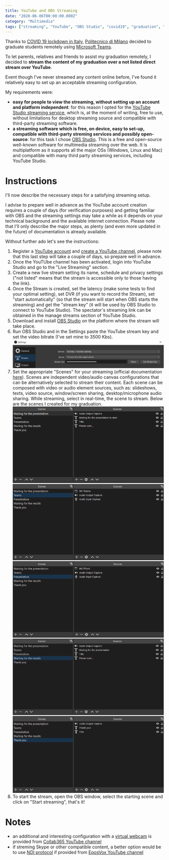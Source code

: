```yaml
---
title: YouTube and OBS Streaming
date: "2020-06-06T00:00:00.000Z"
category: "Multimedia"
tags: ["streaming", "YouTube", "OBS Studio", "covid19", "graduation", "Polimi", "Politecnico di Milano", "university"]
---
```


Thanks to [COVID 19 lockdown in Italy](https://en.wikipedia.org/wiki/COVID-19_pandemic_in_Italy), [Politecnico di Milano](https://www.polimi.it) decided to graduate students remotely using [Microsoft Teams](https://www.microsoft.com/microsoft-365/microsoft-teams/group-chat-software).

To let parents, relatives and friends to assist my graduation remotely, I decided to **stream the content of my graduation over a not listed direct stream over YouTube**.

Event though I've never streamed any content online before, I've found it relatively easy to set up an acceptable streaming configuration.

My requirements were:
*   **easy for people to view the streaming, without setting up an account and platform independent**: for this reason I opted for the [YouTube Studio streaming service](https://studio.youtube.com), which is, at the moment of writing, free to use, without limitations for desktop streaming source and compatible with third-party streaming software.
*   **a streaming software which is free, on device, easy to set-up, compatible with third-party streming services and possibly open-source**: for this task I chose [OBS Studio](https://obsproject.com). This is a free and open-source well-known software for multimedia streaming over the web. It is multiplatform as it supports all the major OSs (Windows, Linux and Mac) and compatible with many third party streaming services, including YouTube Studio.

# Instructions
I'll now describe the necessary steps for a satisfying streaming setup.

I advise to prepare well in advance as the YouTube account creation requires a couple of days (for verification purposes) and getting familiar with OBS and the streaming settings may take a while as it depends on your technical background and the available internet connection.
Please note that I'll only describe the major steps, as plenty (and even more updated in the future) of documentation is already available.

Without further ado let's see the instructions:
1. Register a [YouTube account](https://youtube.com) and [create a YouTube channel](https://support.google.com/youtube/answer/1646861), please note that this last step will take a couple of days, so prepare well in advance.
2. Once the YouTUbe channel has been activated, login into YouTube Studio and go to the "Live Streaming" section.
3. Create a new live stream setting its name, schedule and privacy settings ("not listed" means that the stream is accessible only to those having the link).
4. Once the Stream is created, set the latency (make some tests to find your optimal setting), set DVR (if you want to record the Stream), set "start automatically" (so that the stream will start when OBS starts the streaming) and get the "stream key" (it will be used by OBS Studio to connect to YouTube Studio). The spectator's streaming link can be obtained in the manage streams section of YouTube Studio.
5. Download and install [OBS Studio](https://obsproject.com) on the platform where the stream will take place.
6. Run OBS Studio and in the Settings paste the YouTube stream key and set the video bitrate (I've set mine to 3500 Kbs).
![button schema](./streaming_key.png)
7. Set the appropriate "Scenes" for your streaming (official documentation [here](https://obsproject.com/wiki/Sources-Guide#scenes-and-sources-overview)).
Scenes are independent video/audio canvas configurations that can be alternatively selected to stream their content.
Each scene can be composed with video or audio element sources, such as: slideshows, texts, video source, window/screen sharing, desktop/microphone audio sharing. While streaming, select in real-time, the scene to stream.
Below are the scenes I created for my graduation.
![button schema](./scene_1.png)
![button schema](./scene_2.png)
![button schema](./scene_3.png)
![button schema](./scene_4.png)
![button schema](./scene_5.png)
8. To start the stream, open the OBS window, select the starting scene and click on "Start streaming", that's it!

# Notes
* an additional and interesting configuration with a [virtual webcam](https://obsproject.com/forum/resources/obs-virtualcam.949) is provided from [Collab365 YouTube channel](https://www.youtube.com/watch?v=ZXF0SW11udw)
* if streming Skype or other compatible content, a better option would be to use [NDI protocol](https://obsproject.com/forum/resources/obs-ndi-newtek-ndi%E2%84%A2-integration-into-obs-studio.528) if provided from [EposVox YouTube channel](https://www.youtube.com/watch?v=SmmHln-2kZw)
